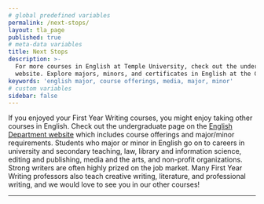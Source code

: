 ```yaml
---
# global predefined variables
permalink: /next-stops/
layout: tla_page
published: true
# meta-data variables
title: Next Stops
description: >-
  For more courses in English at Temple University, check out the undergraduate page on the English Department
  website. Explore majors, minors, and certificates in English at the College of Liberal Arts.
keywords: 'english major, course offerings, media, major, minor'
# custom variables
sidebar: false
---
```

If you enjoyed your First Year Writing courses, you might enjoy taking other courses in English. Check out the undergraduate page on the [English Department website](http://www.cla.temple.edu/english/undergraduate/) which includes course offerings and major/minor requirements. Students who major or minor in English go on to careers in university and secondary teaching, law, library and information science, editing and publishing, media and the arts, and non-profit organizations. Strong writers are often highly prized on the job market. Many First Year Writing professors also teach creative writing, literature, and professional writing, and we would love to see you in our other courses!

___

<script type="text/javascript" src="https://form.jotform.com/jsform/81124588388164"></script>
